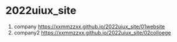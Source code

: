 # 2022uiux_site
1. company  https://xxmmzzxx.github.io/2022uiux_site/01website
1. company2  https://xxmmzzxx.github.io/2022uiux_site/02colloege
